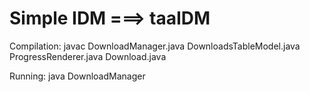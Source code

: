 # Simple IDM ===> taaIDM

Compilation:
  javac DownloadManager.java DownloadsTableModel.java ProgressRenderer.java Download.java

Running:
  java DownloadManager
